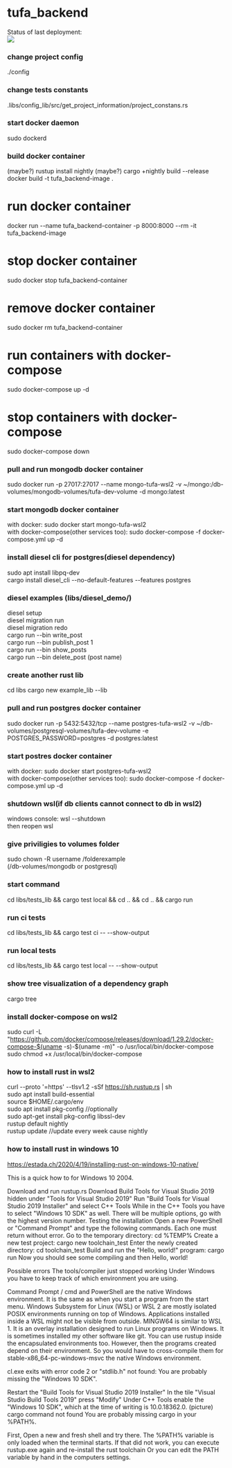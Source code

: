 # tufa_backend
Status of last deployment: <br/>
<img src="https://github.com/kuqmua/tufa_backend/workflows/CI/badge.svg?branch=master"><br/>

### change project config
./config <br/>

### change tests constants
.libs/config_lib/src/get_project_information/project_constans.rs <br/>

### start docker daemon
sudo dockerd

### build docker container
(maybe?) rustup install nightly
(maybe?) cargo +nightly build --release
docker build -t tufa_backend-image .

# run docker container
docker run --name tufa_backend-container -p 8000:8000 --rm -it tufa_backend-image

# stop docker container
sudo docker stop tufa_backend-container

# remove docker container
sudo docker rm tufa_backend-container

# run containers with docker-compose
sudo docker-compose up -d

# stop containers with docker-compose
sudo docker-compose down

### pull and run mongodb docker container
sudo docker run -p 27017:27017 --name mongo-tufa-wsl2 -v ~/mongo:/db-volumes/mongodb-volumes/tufa-dev-volume -d mongo:latest

### start mongodb docker container
with docker: sudo docker start mongo-tufa-wsl2 <br/>
with docker-compose(other services too): sudo docker-compose -f docker-compose.yml up -d 

### install diesel cli for postgres(diesel dependency)
sudo apt install libpq-dev <br/>
cargo install diesel_cli --no-default-features --features postgres

### diesel examples (libs/diesel_demo/)
diesel setup <br/>
diesel migration run <br/>
diesel migration redo <br/>
cargo run --bin write_post <br/>
cargo run --bin publish_post 1 <br/>
cargo run --bin show_posts <br/>
cargo run --bin delete_post (post name)

### create another rust lib
cd libs
cargo new example_lib --lib

### pull and run postgres docker container
sudo docker run -p 5432:5432/tcp --name postgres-tufa-wsl2 -v ~/db-volumes/postgresql-volumes/tufa-dev-volume -e POSTGRES_PASSWORD=postgres -d postgres:latest

### start postres docker container
with docker: sudo docker start postgres-tufa-wsl2 <br/>
with docker-compose(other services too): sudo docker-compose -f docker-compose.yml up -d <br/>

### shutdown wsl(if db clients cannot connect to db in wsl2)
windows console: wsl --shutdown <br/>
then reopen wsl

### give priviligies to volumes folder
sudo chown -R username /folderexample <br/>
(/db-volumes/mongodb or postgresql)

### start command
cd libs/tests_lib && cargo test local && cd .. && cd .. && cargo run

### run ci tests
cd libs/tests_lib && cargo test ci -- --show-output

### run local tests
cd libs/tests_lib && cargo test local -- --show-output

### show tree visualization of a dependency graph
cargo tree

### install docker-compose on wsl2
sudo curl -L "https://github.com/docker/compose/releases/download/1.29.2/docker-compose-$(uname -s)-$(uname -m)" -o /usr/local/bin/docker-compose <br/>
sudo chmod +x /usr/local/bin/docker-compose

### how to install rust in wsl2
curl --proto '=https' --tlsv1.2 -sSf https://sh.rustup.rs | sh <br/>
sudo apt install build-essential <br/>
source $HOME/.cargo/env <br/>
sudo apt install pkg-config //optionally <br/>
sudo apt-get install pkg-config libssl-dev <br/>
rustup default nightly <br/>
rustup update //update every week cause nightly <br/>

### how to install rust in windows 10
https://estada.ch/2020/4/19/installing-rust-on-windows-10-native/ 

This is a quick how to for Windows 10 2004.

Download and run rustup.rs
Download Build Tools for Visual Studio 2019 hidden under "Tools for Visual Studio 2019"
Run "Build Tools for Visual Studio 2019 Installer" and select
C++ Tools
While in the C++ Tools you have to select "Windows 10 SDK" as well. There will be multiple options, go with the highest version number.
Testing the installation
Open a new PowerShell or "Command Prompt" and type the following commands. Each one must return without error.
Go to the temporary directory: cd %TEMP%
Create a new test project: cargo new toolchain_test
Enter the newly created directory: cd toolchain_test
Build and run the "Hello, world!" program: cargo run
Now you should see some compiling and then Hello, world!

Possible errors
The tools/compiler just stopped working
Under Windows you have to keep track of which environment you are using.

Command Prompt / cmd and PowerShell are the native Windows environment. It is the same as when you start a program from the start menu.
Windows Subsystem for Linux (WSL) or WSL 2 are mostly isolated POSIX environments running on top of Windows. Applications installed inside a WSL might not be visible from outside.
MINGW64 is similar to WSL 1. It is an overlay installation designed to run Linux programs on Windows. It is sometimes installed my other software like git.
You can use rustup inside the encapsulated environments too. However, then the programs created depend on their environment. So you would have to cross-compile them for stable-x86_64-pc-windows-msvc the native Windows environment.

cl.exe exits with error code 2 or "stdlib.h" not found:
You are probably missing the "Windows 10 SDK".

Restart the "Build Tools for Visual Studio 2019 Installer"
In the tile "Visual Studio Build Tools 2019" press "Modify"
Under C++ Tools enable the "Windows 10 SDK", which at the time of writing is 10.0.18362.0.
(picture)
cargo command not found
You are probably missing cargo in your %PATH%.

First, Open a new and fresh shell and try there. The %PATH% variable is only loaded when the terminal starts.
If that did not work, you can execute rustup.exe again and re-install the rust toolchain
Or you can edit the PATH variable by hand in the computers settings.